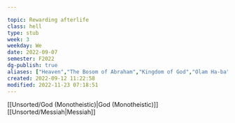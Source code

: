 ---
topic: Rewarding afterlife 
class: hell 
type: stub
week: 3
weekday: We
date: 2022-09-07
semester: F2022
dg-publish: true
aliases: ["Heaven","The Bosom of Abraham","Kingdom of God","Olam Ha-ba","The World to Come","Garden of Eden","The Place of True Hades","Elysian fields"]
created: 2022-09-12 11:22:58
modified: 2022-11-23 07:18:51
---


[[Unsorted/God (Monotheistic)\|God (Monotheistic)]]
[[Unsorted/Messiah\|Messiah]]

